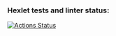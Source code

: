 ### Hexlet tests and linter status:
[![Actions Status](https://github.com/YaroslavGrigoryev/python-project-lvl1/workflows/hexlet-check/badge.svg)](https://github.com/YaroslavGrigoryev/python-project-lvl1/actions)